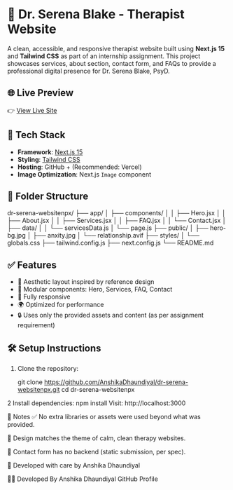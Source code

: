 # 🧠 Dr. Serena Blake - Therapist Website

A clean, accessible, and responsive therapist website built using **Next.js 15** and **Tailwind CSS** as part of an internship assignment. This project showcases services, about section, contact form, and FAQs to provide a professional digital presence for Dr. Serena Blake, PsyD.

## 🌐 Live Preview
👉 [View Live Site](https://dr-serena-websitenpx.vercel.app)

## 🚀 Tech Stack

- **Framework**: [Next.js 15](https://nextjs.org/)
- **Styling**: [Tailwind CSS](https://tailwindcss.com/)
- **Hosting**: GitHub + (Recommended: Vercel)
- **Image Optimization**: Next.js `Image` component

## 📁 Folder Structure
dr-serena-websitenpx/
├── app/
│ ├── components/
│ │ ├── Hero.jsx
│ │ ├── About.jsx
│ │ ├── Services.jsx
│ │ ├── FAQ.jsx
│ │ └── Contact.jsx
│ ├── data/
│ │ └── servicesData.js
│ └── page.js
├── public/
│ ├── hero-bg.jpg
│ ├── anxity.jpg
│ └── relationship.avif
├── styles/
│ └── globals.css
├── tailwind.config.js
├── next.config.js
└── README.md
## ✅ Features

- 🎨 Aesthetic layout inspired by reference design
- 🧩 Modular components: Hero, Services, FAQ, Contact
- 📱 Fully responsive
- 🌍 Optimized for performance
- 🔒 Uses only the provided assets and content (as per assignment requirement)

## 🛠 Setup Instructions

1. Clone the repository:
   
   git clone https://github.com/AnshikaDhaundiyal/dr-serena-websitenpx.git
   cd dr-serena-websitenpx

 2  Install dependencies:
 npm install
 Visit: http://localhost:3000

 📌 Notes
✅ No extra libraries or assets were used beyond what was provided.

🧠 Design matches the theme of calm, clean therapy websites.

📧 Contact form has no backend (static submission, per spec).

🔗 Developed with care by Anshika Dhaundiyal
   

👩‍💻 Developed By
Anshika Dhaundiyal
GitHub Profile
